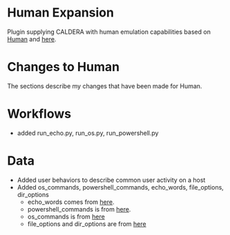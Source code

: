 # Human Expansion

Plugin supplying CALDERA with human emulation capabilities based on [Human](https://github.com/mitre/caldera/wiki/Plugins-human) and [here](https://github.com/mitre/human). 

# Changes to Human

The sections describe my changes that have been made for Human.

# Workflows 
- added run_echo.py, run_os.py, run_powershell.py 
# Data
- Added user behaviors to describe common user activity on a host
- Added os_commands, powershell_commands, echo_words, file_options, dir_options
  - echo_words comes from [here](https://www.mit.edu/~ecprice/wordlist.10000). 
  - powershell_commands is from [here](https://activedirectorypro.com/powershell-commands/).
  - os_commands is from [here](https://www.lifewire.com/dos-commands-4070427)
  - file_options and dir_options are from [here](https://github.com/emadshanab/WordLists-20111129)